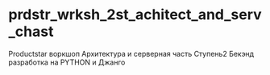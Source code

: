 # prdstr_wrksh_2st_achitect_and_serv_chast
Productstar воркшоп Архитектура и серверная часть  Ступень2  Бекэнд разработка на PYTHON  и Джанго
